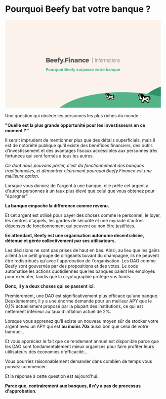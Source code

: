 # Pourquoi Beefy bat votre banque ?

![](../../.gitbook/assets/bulletin-why-beefy-beats-your-bank.png)

Une question qui obsède les personnes les plus riches du monde :

**"Quelle est la plus grande opportunité pour les investisseurs en ce moment ? "**

Il serait imprudent de mentionner plus que des détails superficiels, mais il est de notoriété publique qu'il existe des bénéfices financiers, des outils d'investissement et des avantages fiscaux accessibles aux personnes très fortunées qui sont fermés à tous les autres.

_Ce dont nous pouvons parler, c'est du fonctionnement des banques traditionnelles, et démontrer clairement pourquoi Beefy.Finance est une meilleure option._

Lorsque vous donnez de l'argent à une banque, elle prête cet argent à d'autres personnes à un taux plus élevé que celui que vous obtenez pour "épargner".

**La banque empoche la différence comme revenu.**

Et cet argent est utilisé pour payer des choses comme le personnel, le loyer, les centres d'appels, les gardes de sécurité et une myriade d'autres dépenses de fonctionnement qui peuvent ou non être justifiées.

**En attendant, Beefy est une organisation autonome décentralisée, détenue et gérée collectivement par ses utilisateurs.**

Les décisions ne sont pas prises de haut en bas. Ainsi, au lieu que les gains aillent à un petit groupe de dirigeants buvant du champagne, ils ne peuvent être redistribués qu'avec l'approbation de l'organisation. Les DAO comme Beefy sont gouvernés par des propositions et des votes. Le code automatise les actions quotidiennes que les banques paient les employés pour exécuter, tandis que la cryptographie protège vos fonds.

**Donc, il y a deux choses qui se passent ici:**

Premièrement, une DAO est significativement plus efficace qu'une banque. Deuxièmement, il y a une énorme demande pour un meilleur APY que le 0,1% actuellement proposé par la plupart des institutions, ce qui est nettement inférieur au taux d'inflation actuel de 2%.

Lorsque vous apprenez qu'il existe un nouveau moyen sûr de stocker votre argent avec un APY qui est **au moins 70x** aussi bon que celui de votre banque...

Et vous appréciez le fait que ce rendement annuel est disponible parce que les DAO sont fondamentalement mieux organisés pour faire profiter leurs utilisateurs des économies d'efficacité...

Vous pourriez raisonnablement demander dans combien de temps vous pouvez commencer.

Et la réponse à cette question est aujourd'hui.

**Parce que, contrairement aux banques, il n'y a pas de processus d'approbation.**